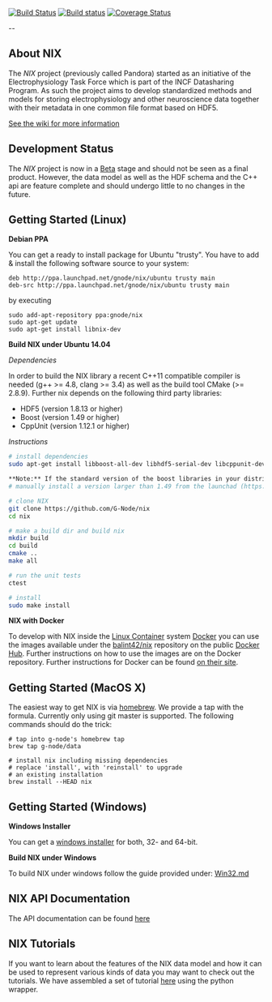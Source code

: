 [![Build Status](https://travis-ci.org/G-Node/nix.svg?branch=master)](https://travis-ci.org/G-Node/nix)
[![Build status](https://ci.appveyor.com/api/projects/status/cdupf2np8ffg5hjt/branch/master?svg=true)](https://ci.appveyor.com/project/stoewer/nix/branch/master)
[![Coverage Status](https://coveralls.io/repos/G-Node/nix/badge.svg?branch=master)](https://coveralls.io/r/G-Node/nix?branch=master)

--

About NIX
-------------

The *NIX* project (previously called Pandora) started as an initiative of the Electrophysiology Task Force which is part
of the INCF Datasharing Program. As such the project aims to develop standardized methods and models for storing
electrophysiology and other neuroscience data together with their metadata in one common file format based on HDF5.

[See the wiki for more information](https://github.com/G-Node/nix/wiki)

Development Status
------------------

The *NIX* project is now in a [Beta](https://github.com/G-Node/nix/releases) stage and should not be seen as a final product. However, the data model as well as the HDF schema and the C++ api are feature complete and should undergo little to no changes in the future.

Getting Started (Linux)
-----------------------

**Debian PPA**

You can get a ready to install package for Ubuntu "trusty". You have to add & install the following software source to your system:

```
deb http://ppa.launchpad.net/gnode/nix/ubuntu trusty main 
deb-src http://ppa.launchpad.net/gnode/nix/ubuntu trusty main 
```
by executing 

```
sudo add-apt-repository ppa:gnode/nix
sudo apt-get update
sudo apt-get install libnix-dev
```

**Build NIX under Ubuntu 14.04**

_Dependencies_

In order to build the NIX library a recent C++11 compatible compiler is needed (g++ >= 4.8, clang >= 3.4)
as well as the build tool CMake (>= 2.8.9). Further nix depends on the following third party libraries:

- HDF5 (version 1.8.13 or higher)
- Boost (version 1.49 or higher)
- CppUnit (version 1.12.1 or higher)

_Instructions_

```bash
# install dependencies
sudo apt-get install libboost-all-dev libhdf5-serial-dev libcppunit-dev cmake build-essential

**Note:** If the standard version of the boost libraries in your distribution is less than 1.49, 
# manually install a version larger than 1.49 from the launchad (https://launchpad.net/~boost-latest/+archive/ubuntu/ppa)

# clone NIX
git clone https://github.com/G-Node/nix
cd nix

# make a build dir and build nix
mkdir build
cd build
cmake ..
make all

# run the unit tests
ctest

# install
sudo make install
```

**NIX with Docker**

To develop with NIX inside the [Linux Container](https://linuxcontainers.org/) system [Docker](https://www.docker.com/) 
you can use the images available under the [balint42/nix](https://registry.hub.docker.com/u/balint42/nix/) repository 
on the public [Docker Hub](https://hub.docker.com/).
Further instructions on how to use the images are on the Docker repository. Further instructions for Docker can be found 
[on their site](http://docs.docker.com/).

Getting Started (MacOS X)
-------------------------

The easiest way to get NIX is via [homebrew](http://brew.sh). We provide a tap with the formula.
Currently only using git master is supported. The following commands should do the trick:

```shell
# tap into g-node's homebrew tap
brew tap g-node/data

# install nix including missing dependencies
# replace 'install', with 'reinstall' to upgrade
# an existing installation
brew install --HEAD nix
```

Getting Started (Windows)
-------------------------

**Windows Installer**

You can get a [windows installer](https://github.com/G-Node/nix/releases) for both, 32- and 64-bit.

**Build NIX under Windows**

To build NIX under windows follow the guide provided under: [Win32.md](https://github.com/G-Node/nix/blob/master/Win32.md)

NIX API Documentation
---------------------

The API documentation can be found [here](http://g-node.github.io/nix/)

NIX Tutorials
-------------

If you want to learn about the features of the NIX data model and how
it can be used to represent various kinds of data you may want to
check out the tutorials.  We have assembled a set of tutorial
[here](http://g-node.github.io/nixpy/tutorial.html) using the python
wrapper.

